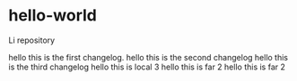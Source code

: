 # hello-world
Li repository

hello this is the first changelog.
hello this is the second changelog
hello this is the third changelog
hello this is local 3
hello this is far 2
hello this is far 2

